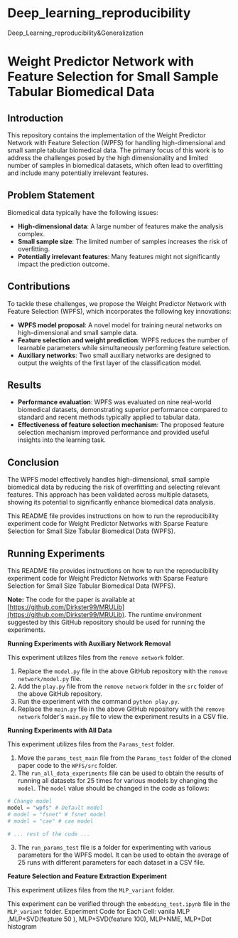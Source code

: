 # Deep_learning_reproducibility
Deep_Learning_reproducibility&amp;Generalization

# Weight Predictor Network with Feature Selection for Small Sample Tabular Biomedical Data

## Introduction
This repository contains the implementation of the Weight Predictor Network with Feature Selection (WPFS) for handling high-dimensional and small sample tabular biomedical data. The primary focus of this work is to address the challenges posed by the high dimensionality and limited number of samples in biomedical datasets, which often lead to overfitting and include many potentially irrelevant features.

## Problem Statement
Biomedical data typically have the following issues:
- **High-dimensional data**: A large number of features make the analysis complex.
- **Small sample size**: The limited number of samples increases the risk of overfitting.
- **Potentially irrelevant features**: Many features might not significantly impact the prediction outcome.

## Contributions
To tackle these challenges, we propose the Weight Predictor Network with Feature Selection (WPFS), which incorporates the following key innovations:
- **WPFS model proposal**: A novel model for training neural networks on high-dimensional and small sample data.
- **Feature selection and weight prediction**: WPFS reduces the number of learnable parameters while simultaneously performing feature selection.
- **Auxiliary networks**: Two small auxiliary networks are designed to output the weights of the first layer of the classification model.

## Results
- **Performance evaluation**: WPFS was evaluated on nine real-world biomedical datasets, demonstrating superior performance compared to standard and recent methods typically applied to tabular data.
- **Effectiveness of feature selection mechanism**: The proposed feature selection mechanism improved performance and provided useful insights into the learning task.

## Conclusion
The WPFS model effectively handles high-dimensional, small sample biomedical data by reducing the risk of overfitting and selecting relevant features. This approach has been validated across multiple datasets, showing its potential to significantly enhance biomedical data analysis.

This README file provides instructions on how to run the reproducibility experiment code for Weight Predictor Networks with Sparse Feature Selection for Small Size Tabular Biomedical Data (WPFS).

## Running Experiments

This README file provides instructions on how to run the reproducibility experiment code for Weight Predictor Networks with Sparse Feature Selection for Small Size Tabular Biomedical Data (WPFS).

**Note:** The code for the paper is available at [https://github.com/Dirkster99/MRULib](https://github.com/Dirkster99/MRULib). The runtime environment suggested by this GitHub repository should be used for running the experiments.

**Running Experiments with Auxiliary Network Removal**

This experiment utilizes files from the `remove network` folder.

1. Replace the `model.py` file in the above GitHub repository with the `remove network/model.py` file.
2. Add the `play.py` file from the `remove network` folder in the `src` folder of the above GitHub repository.
3. Run the experiment with the command `python play.py`.
4. Replace the `main.py` file in the above GitHub repository with the `remove network` folder's `main.py` file to view the experiment results in a CSV file.

**Running Experiments with All Data**

This experiment utilizes files from the `Params_test` folder.

1. Move the `params_test_main` file from the `Params_test` folder of the cloned paper code to the `WPFS/src` folder.
2. The `run_all_data_experiments` file can be used to obtain the results of running all datasets for 25 times for various models by changing the `model`. The `model` value should be changed in the code as follows:

```python
# Change model
model = "wpfs" # Default model
# model = "fsnet" # fsnet model
# model = "cae" # cae model

# ... rest of the code ...
```

3. The `run_params_test` file is a folder for experimenting with various parameters for the WPFS model. It can be used to obtain the average of 25 runs with different parameters for each dataset in a CSV file.



**Feature Selection and Feature Extraction Experiment** 

This experiment utilizes files from the `MLP_variant` folder.

This experiment can be verified through the `embedding_test.ipynb` file in the `MLP_variant` folder.
Experiment Code for Each Cell: vanila MLP ,MLP+SVD(feature 50 ), MLP+SVD(feature 100), MLP+NME, MLP+Dot histogram 
